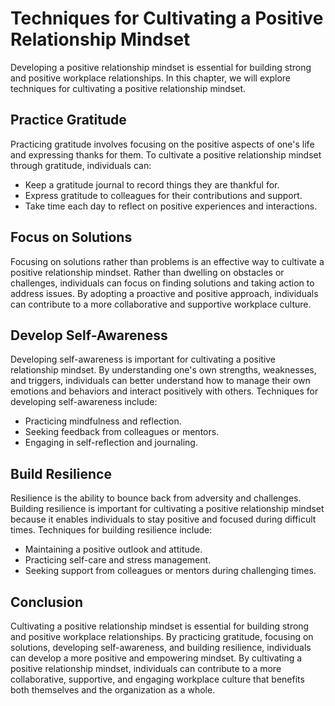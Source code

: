 Techniques for Cultivating a Positive Relationship Mindset
=================================================================================================================

Developing a positive relationship mindset is essential for building strong and positive workplace relationships. In this chapter, we will explore techniques for cultivating a positive relationship mindset.

Practice Gratitude
------------------

Practicing gratitude involves focusing on the positive aspects of one's life and expressing thanks for them. To cultivate a positive relationship mindset through gratitude, individuals can:

* Keep a gratitude journal to record things they are thankful for.
* Express gratitude to colleagues for their contributions and support.
* Take time each day to reflect on positive experiences and interactions.

Focus on Solutions
------------------

Focusing on solutions rather than problems is an effective way to cultivate a positive relationship mindset. Rather than dwelling on obstacles or challenges, individuals can focus on finding solutions and taking action to address issues. By adopting a proactive and positive approach, individuals can contribute to a more collaborative and supportive workplace culture.

Develop Self-Awareness
----------------------

Developing self-awareness is important for cultivating a positive relationship mindset. By understanding one's own strengths, weaknesses, and triggers, individuals can better understand how to manage their own emotions and behaviors and interact positively with others. Techniques for developing self-awareness include:

* Practicing mindfulness and reflection.
* Seeking feedback from colleagues or mentors.
* Engaging in self-reflection and journaling.

Build Resilience
----------------

Resilience is the ability to bounce back from adversity and challenges. Building resilience is important for cultivating a positive relationship mindset because it enables individuals to stay positive and focused during difficult times. Techniques for building resilience include:

* Maintaining a positive outlook and attitude.
* Practicing self-care and stress management.
* Seeking support from colleagues or mentors during challenging times.

Conclusion
----------

Cultivating a positive relationship mindset is essential for building strong and positive workplace relationships. By practicing gratitude, focusing on solutions, developing self-awareness, and building resilience, individuals can develop a more positive and empowering mindset. By cultivating a positive relationship mindset, individuals can contribute to a more collaborative, supportive, and engaging workplace culture that benefits both themselves and the organization as a whole.
